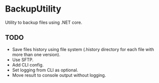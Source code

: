 # BackupUtility

Utility to backup files using .NET core.

## TODO

 - Save files history using file system (.history directory for each file with more than one version).
 - Use SFTP.
 - Add CLI config.
 - Set logging from CLI as optional.
 - Move result to console output without logging.